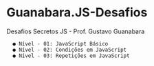 # Guanabara.JS-Desafios
Desafios Secretos JS - Prof. Gustavo Guanabara


```
  ● Nível - 01: JavaScript Básico
  ● Nível - 02: Condições em JavaScript
  ● Nível - 03: Repetições em JavaScript
```

